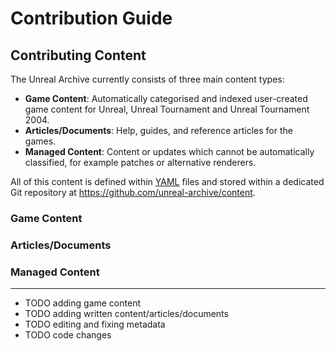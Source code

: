 # Contribution Guide

## Contributing Content

The Unreal Archive currently consists of three main content types:

- **Game Content**: Automatically categorised and indexed user-created game content for Unreal, Unreal Tournament and Unreal Tournament 2004. 
- **Articles/Documents**: Help, guides, and reference articles for the games.
- **Managed Content**: Content or updates which cannot be automatically classified, for example patches or alternative renderers.

All of this content is defined within [YAML](https://en.wikipedia.org/wiki/YAML) files and stored within a dedicated Git repository at
https://github.com/unreal-archive/content.

### Game Content



### Articles/Documents



### Managed Content



----

- TODO adding game content
- TODO adding written content/articles/documents
- TODO editing and fixing metadata
- TODO code changes